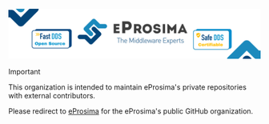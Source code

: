 [![eProsima](https://raw.githubusercontent.com/eProsima/.github/main/profile/eprosima_github_banner.png)](https://eprosima.com/)

> [!IMPORTANT]
> This organization is intended to maintain eProsima's private repositories with external contributors.
>
> Please redirect to [eProsima](https://github.com/eProsima) for the eProsima's public GitHub organization.
